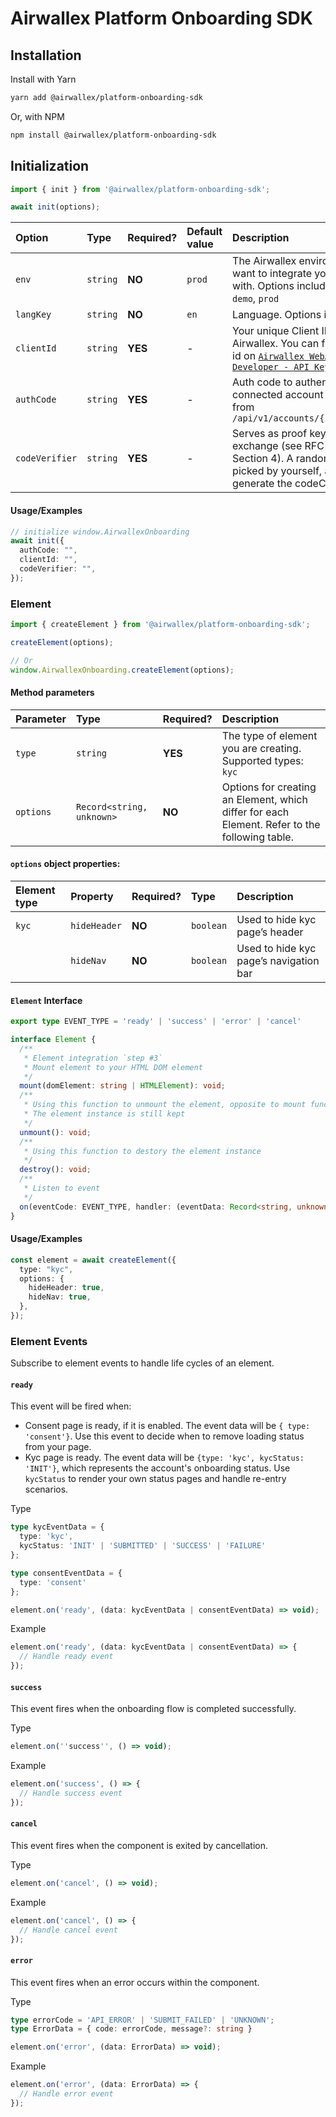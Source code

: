 # Airwallex Platform Onboarding SDK

## Installation

Install with Yarn

```bash
yarn add @airwallex/platform-onboarding-sdk
```

Or, with NPM

```bash
npm install @airwallex/platform-onboarding-sdk
```

## Initialization

```ts
import { init } from '@airwallex/platform-onboarding-sdk';

await init(options);
```

| Option         | Type     | Required? | Default value | Description |
| :------------- | :------- | :----------- | :----------- | :----------- |
| `env`          | `string` | **NO** | `prod` | The Airwallex environment you want to integrate your application with. Options include: `staging`, `demo`, `prod` |
| `langKey`      | `string` | **NO** | `en` | Language. Options include: `en`, `zh` |
| `clientId`     | `string` | **YES** | - | Your unique Client ID issued by Airwallex. You can find the client id on [`Airwallex WebApp - Developer - API Keys`](https://www.airwallex.com/app/account/apiKeys) |
| `authCode`     | `string` | **YES** | - | Auth code to authenticate the connected account retrieved from `/api/v1/accounts/{id}/authorize` |
| `codeVerifier` | `string` | **YES** | - | Serves as proof key for code exchange (see RFC 7636 Section 4). A random string picked by yourself, and used to generate the codeChallenge. |

#### Usage/Examples

```ts
// initialize window.AirwallexOnboarding
await init({
  authCode: "",
  clientId: "",
  codeVerifier: "",
});
```

### Element

```ts
import { createElement } from '@airwallex/platform-onboarding-sdk';

createElement(options);

// Or
window.AirwallexOnboarding.createElement(options);
```

#### Method parameters

| Parameter | Type                      | Required? | Description                         |
| :-------- | :------------------------ | :------- | :----------------------------------- |
| `type`    | `string`                  | **YES**  | The type of element you are creating. Supported types: `kyc` |
| `options` | `Record<string, unknown>` | **NO**   | Options for creating an Element, which differ for each Element. Refer to the following table.                       |

#### `options` object properties:

| Element type | Property     | Required? | Type      | Description                    |
| :----------- | :-------     | :-------- | :-------- | :----------------------------- |
| `kyc`        | `hideHeader` | **NO**    | `boolean` | Used to hide kyc page’s header |
|              | `hideNav`    | **NO**    | `boolean` | Used to hide kyc page’s navigation bar |

#### `Element` Interface

```ts
export type EVENT_TYPE = 'ready' | 'success' | 'error' | 'cancel'

interface Element {
  /**
   * Element integration `step #3`
   * Mount element to your HTML DOM element
   */
  mount(domElement: string | HTMLElement): void;
  /**
   * Using this function to unmount the element, opposite to mount function
   * The element instance is still kept
   */
  unmount(): void;
  /**
   * Using this function to destory the element instance
   */
  destroy(): void;
  /**
   * Listen to event
   */
  on(eventCode: EVENT_TYPE, handler: (eventData: Record<string, unknown>) => void): void;
}
```

#### Usage/Examples

```ts
const element = await createElement({
  type: "kyc",
  options: {
    hideHeader: true,
    hideNav: true,
  },
});
```

### Element Events

Subscribe to element events to handle life cycles of an element.

#### `ready`

This event will be fired when:
- Consent page is ready, if it is enabled. The event data will be `{ type: 'consent'}`. Use this event to decide when to remove loading status from your page.
- Kyc page is ready. The event data will be `{type: 'kyc', kycStatus: 'INIT'}`, which represents the account's onboarding status. Use `kycStatus` to render your own status pages and handle re-entry scenarios.

Type

```ts
type kycEventData = {
  type: 'kyc',
  kycStatus: 'INIT' | 'SUBMITTED' | 'SUCCESS' | 'FAILURE'
};

type consentEventData = {
  type: 'consent'
};

element.on('ready', (data: kycEventData | consentEventData) => void);
```

Example

```ts
element.on('ready', (data: kycEventData | consentEventData) => {
  // Handle ready event
});
```

#### `success`

This event fires when the onboarding flow is completed successfully.

Type

```ts
element.on(''success'', () => void);
```

Example

```ts
element.on('success', () => {
  // Handle success event
});
```

#### `cancel`

This event fires when the component is exited by cancellation.

Type

```ts
element.on('cancel', () => void);
```

Example

```ts
element.on('cancel', () => {
  // Handle cancel event
});
```

#### `error`

This event fires when an error occurs within the component.

Type

```ts
type errorCode = 'API_ERROR' | 'SUBMIT_FAILED' | 'UNKNOWN';
type ErrorData = { code: errorCode, message?: string }

element.on('error', (data: ErrorData) => void);
```

Example

```ts
element.on('error', (data: ErrorData) => {
  // Handle error event
});
```
